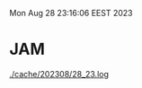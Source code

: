 Mon Aug 28 23:16:06 EEST 2023
# JAM
<a href='./cache/202308/28_23.log'>./cache/202308/28_23.log</a>
